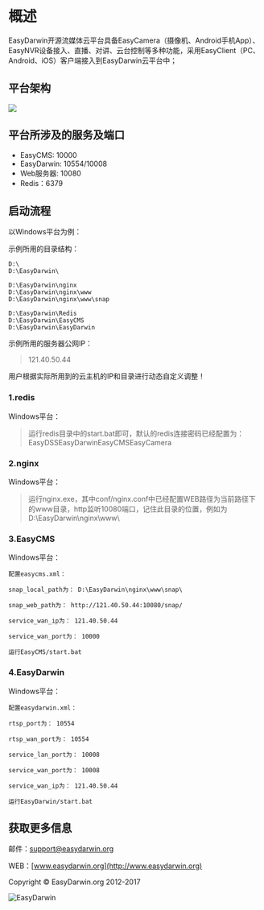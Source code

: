 # 概述 #

EasyDarwin开源流媒体云平台具备EasyCamera（摄像机、Android手机App）、EasyNVR设备接入、直播、对讲、云台控制等多种功能，采用EasyClient（PC、Android、iOS）客户端接入到EasyDarwin云平台中；

## 平台架构 ##

![](http://www.easydarwin.org/github/images/cloud_framework.png)

## 平台所涉及的服务及端口 ##

- EasyCMS: 10000
- EasyDarwin: 10554/10008
- Web服务器: 10080
- Redis：6379

## 启动流程 ##

以Windows平台为例：

示例所用的目录结构：
	
	D:\
	D:\EasyDarwin\
	
	D:\EasyDarwin\nginx
	D:\EasyDarwin\nginx\www
	D:\EasyDarwin\nginx\www\snap
	
	D:\EasyDarwin\Redis
	D:\EasyDarwin\EasyCMS
	D:\EasyDarwin\EasyDarwin

示例所用的服务器公网IP：
	
>	121.40.50.44

用户根据实际所用到的云主机的IP和目录进行动态自定义调整！

### 1.redis ###
Windows平台：

>	运行redis目录中的start.bat即可，默认的redis连接密码已经配置为：EasyDSSEasyDarwinEasyCMSEasyCamera

### 2.nginx ###
Windows平台：

>	运行nginx.exe，其中conf/nginx.conf中已经配置WEB路径为当前路径下的www目录，http监听10080端口，记住此目录的位置，例如为 D:\EasyDarwin\nginx\www\

### 3.EasyCMS ###
Windows平台：

	配置easycms.xml：
	
	snap_local_path为： D:\EasyDarwin\nginx\www\snap\
	
	snap_web_path为： http://121.40.50.44:10080/snap/
		
	service_wan_ip为： 121.40.50.44
		
	service_wan_port为： 10000
	
	运行EasyCMS/start.bat

### 4.EasyDarwin ###
Windows平台：

	配置easydarwin.xml：

	rtsp_port为： 10554
	
	rtsp_wan_port为： 10554
	
	service_lan_port为： 10008
	
	service_wan_port为： 10008
	
	service_wan_ip为： 121.40.50.44
	
	运行EasyDarwin/start.bat


## 获取更多信息 ##

邮件：[support@easydarwin.org](mailto:support@easydarwin.org) 

WEB：[www.easydarwin.org](http://www.easydarwin.org)

Copyright &copy; EasyDarwin.org 2012-2017

![EasyDarwin](http://www.easydarwin.org/skin/easydarwin/images/wx_qrcode.jpg)
